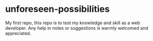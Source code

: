 # unforeseen-possibilities
My first repo,
this repo is to test my knowledge and skill as a web developer. Any help in notes or suggestions is warmly welcomed and appreciated.
